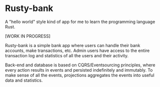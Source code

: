 # Rusty-bank
A "hello world" style kind of app for me to learn the programming language Rust.

[WORK IN PROGRESS]

Rusty-bank is a simple bank app where users can handle their bank accounts, make transactions, etc.
Admin users have access to the entire transaction log and statistics of all the users and their activity.

Back-end and database is based on CQRS/Eventsourcing principles, where every action results in events and persisted indefinitely and immutably.
To make sense of all the events, projections aggregates the events into useful data and statistics.
